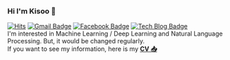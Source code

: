 ### Hi I'm Kisoo 👋
[![Hits](https://hits.seeyoufarm.com/api/count/incr/badge.svg?url=https%3A%2F%2Fgithub.com%2FKisooofficial)](https://hits.seeyoufarm.com)
[![Gmail Badge](https://img.shields.io/badge/-Gmail-c14438?style=flat-square&logo=Gmail&logoColor=white&link=mailto:kisooofficial2@gmail.com)](mailto:kisooofficial2@gmail.com) 
[![Facebook Badge](https://img.shields.io/badge/-Facebook-1877f2?style=flat-square&logo=facebook&logoColor=white&link=https://www.facebook.com/profile.php?id=100025947379584)](https://www.facebook.com/profile.php?id=100025947379584) 
[![Tech Blog Badge](http://img.shields.io/badge/-Tech%20blog-black?style=flat-square&logo=github&link=https://blog.naver.com/kisooofficial)](https://blog.naver.com/kisooofficial)
<br>
I'm interested in Machine Learning / Deep Learning and Natural Language Processing. But, it would be changed regularly. <br>
If you want to see my information, here is my [**CV 📥**](https://github.com/Kisooofficial/CV/blob/main/Update_20230105.pdf)
<!--
**Kisooofficial/Kisooofficial** is a ✨ _special_ ✨ repository because its `README.md` (this file) appears on your GitHub profile.

Here are some ideas to get you started:

- 🔭 I’m currently working on ...
- 🌱 I’m currently learning ...
- 👯 I’m looking to collaborate on ...
- 🤔 I’m looking for help with ...
- 💬 Ask me about ...
- 📫 How to reach me: ...
- 😄 Pronouns: ...
- ⚡ Fun fact: ...
-->
